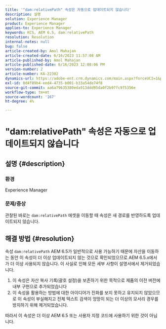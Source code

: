 ```yaml
---
title: '"dam:relativePath" 속성은 자동으로 업데이트되지 않습니다'
description: 설명
solution: Experience Manager
product: Experience Manager
applies-to: Experience Manager
keywords: KCS, AEM 6.5, dam:relativePath
resolution: Resolution
internal-notes: null
bug: false
article-created-by: Amol Mahajan
article-created-date: 6/16/2023 11:57:08 AM
article-published-by: Amol Mahajan
article-published-date: 6/16/2023 12:08:06 PM
version-number: 2
article-number: KA-22302
dynamics-url: https://adobe-ent.crm.dynamics.com/main.aspx?forceUCI=1&pagetype=entityrecord&etn=knowledgearticle&id=71837fe5-3c0c-ee11-8f6e-6045bd006704
exl-id: 0d4f89b4-eed4-4735-b001-b33a54de74f8
source-git-commit: aa6a79635380eda913ddd95da0f2b97fc975356e
workflow-type: tm+mt
source-wordcount: '167'
ht-degree: 4%

---
```


# &quot;dam:relativePath&quot; 속성은 자동으로 업데이트되지 않습니다

## 설명 {#description}


### <b>환경</b>

Experience Manager



### <b>문제/증상</b>

관찰된 바로는 `dam:relativePath` 에셋을 이동할 때 속성은 새 경로를 반영하도록 업데이트되지 않습니다.


## 해결 방법 {#resolution}


속성 `dam:relativePath` AEM 6.5가 일반적으로 사용 가능하기 때문에 자산을 이동하는 동안 이 속성이 더 이상 업데이트되지 않는 것으로 확인되었으므로 AEM 6.5.x에서 가 더 이상 사용되지 않습니다. 이 사실로 인해 모든 세부 사항이 설명서에서 제거되었습니다.



1. 이 속성은 자산 복사 기록(괄호 설정)을 보존하기 위한 목적으로 제품의 이전 버전에 내부 구현으로 추가되었습니다
2. 이 속성을 활용하는 방법에 대한 아이디어가 진화를 보지 못하고 유지되지 않았으므로 이 속성이 부실해지고 전체 텍스트 검색이 엉망이 되는 더 이상의 모서리 경우를 방지하기 위해 제거되었습니다.


따라서 이 속성은 더 이상 AEM 6.5 또는 사용자 지정 코드에 사용하기 위한 것이 아닙니다.
